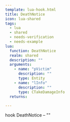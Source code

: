 ```yaml
---
template: lua-hook.html
title: DeathNotice
icon: lua-shared
tags:
  - lua
  - shared
  - needs-verification
  - needs-example
lua:
  function: DeathNotice
  realm: shared
  description: ""
  arguments:
    - name: "pVictim"
      description: ""
      type: Entity
    - name: "lInfo"
      description: ""
      type: CTakeDamageInfo
  returns:
    
---
```


<div class="lua__search__keywords">
hook DeathNotice &#x2013; ""
</div>
